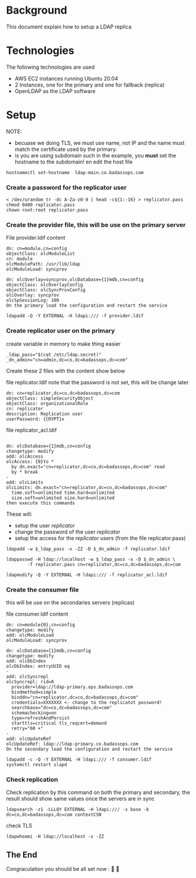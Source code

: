 # Background
This document explain how to setup a LDAP replica

# Technologies
The following technologies are used

- AWS EC2 instances running Ubuntu 20.04
- 2 Instances, one for the primary and one for fallback (replica)
- OpenLDAP as the LDAP software

# Setup
NOTE:
- becuase we doing TLS, we must use name, not IP and the name must match the certificate used by the primary.
- is you are using subdomain such in the example, you **must** set the hostname to the subdomain!
  en edit the host file
```
hostnamectl set-hostname  ldap-main.co.badassops.com
```


### Create a password for the replicator user
```
< /dev/urandom tr -dc A-Za-z0-9 | head -c${1:-16} > replicator.pass
chmod 0400 replicator.pass
chown root:root replicator.pass
```

### Create the provider file, this will be use on the primary server
File provider.ldif content
```
dn: cn=module,cn=config
objectClass: olcModuleList
cn: module
olcModulePath: /usr/lib/ldap
olcModuleLoad: syncprov

dn: olcOverlay=syncprov,olcDatabase={1}mdb,cn=config
objectClass: olcOverlayConfig
objectClass: olcSyncProvConfig
olcOverlay: syncprov
olcSpSessionLog: 100
On the primary load the configuration and restart the service
```

```
ldapadd -Q -Y EXTERNAL -H ldapi:/// -f provider.ldif
``` 


### Create replicator user on the primary

create variable in memory to make thing easier
```
_ldap_pass="$(cat /etc/ldap.secret)"
_dn_admin="cn=admin,dc=co,dc=badassops,dc=com"
```

Create these 2 files with the content show below

file replicator.ldif 
note that the password is not set, this will be change later
```
dn: cn=replicator,dc=co,dc=badassops,dc=com
objectClass: simpleSecurityObject
objectClass: organizationalRole
cn: replicator
description: Replication user
userPassword: {CRYPT}x
```

file replicator_acl.ldif
```

dn: olcDatabase={1}mdb,cn=config
changetype: modify
add: olcAccess
olcAccess: {0}to *
  by dn.exact="cn=replicator,dc=co,dc=badassops,dc=com" read
  by * break
-
add: olcLimits
olcLimits: dn.exact="cn=replicator,dc=co,dc=badassops,dc=com"
  time.soft=unlimited time.hard=unlimited
  size.soft=unlimited size.hard=unlimited
then execute this commands
```

These will:
- setup the user *replicator*
- change the password of the user *replicator*
- setup the access for the *replicator* users (from the file replicator.pass)
```
ldapadd -w $_ldap_pass -x -ZZ -D $_dn_admin -f replicator.ldif

ldappasswd -H ldap://localhost -w $_ldap_pass -x -D $_dn_admin \
        -T replicator.pass cn=replicator,dc=co,dc=badassops,dc=com

ldapmodify -Q -Y EXTERNAL -H ldapi:/// -f replicator_acl.ldif
```

### Create the consumer file
this will be use on the secondaries servers (replicas)

file consumer.ldif content
```
dn: cn=module{0},cn=config
changetype: modify
add: olcModuleLoad
olcModuleLoad: syncprov

dn: olcDatabase={1}mdb,cn=config
changetype: modify
add: olcDbIndex
olcDbIndex: entryUUID eq
-
add: olcSyncrepl
olcSyncrepl: rid=0
  provider=ldap://ldap-primary.ops.badassops.com
  bindmethod=simple
  binddn="cn=replicator,dc=co,dc=badassops,dc=com"
  credentials=XXXXXXX <- change to the replicatot password!
  searchbase="dc=co,dc=badassops,dc=com"
  schemachecking=on
  type=refreshAndPersist
  starttls=critical tls_reqcert=demand
  retry="60 +"
-
add: olcUpdateRef
olcUpdateRef: ldap://ldap-primary.co.badassops.com
On the secondary load the configuration and restart the service
```

```
ldapadd -c -Q -Y EXTERNAL -H ldapi:/// -f consumer.ldif
systemctl restart slapd
```

### Check replication

Check replication by this command on both the primary and secondary, 
the result should show same values once the servers are in sync

```
ldapsearch -z1 -LLLQY EXTERNAL -H ldapi:/// -s base -b dc=co,dc=badassops,dc=com contextCSN
```

check TLS
```
ldapwhoami -H ldap://localhost -x -ZZ
```

## The End
Congraculation you should be all set now : 🦄 👏
